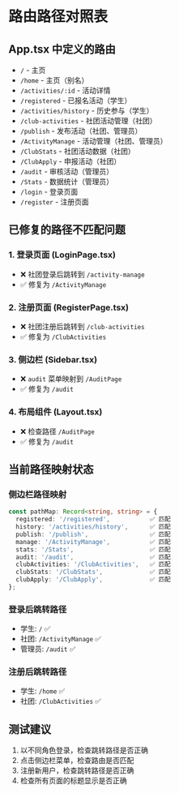 # 路由路径对照表

## App.tsx 中定义的路由
- `/` - 主页
- `/home` - 主页（别名）
- `/activities/:id` - 活动详情
- `/registered` - 已报名活动（学生）
- `/activities/history` - 历史参与（学生）
- `/club-activities` - 社团活动管理（社团）
- `/publish` - 发布活动（社团、管理员）
- `/ActivityManage` - 活动管理（社团、管理员）
- `/ClubStats` - 社团活动数据（社团）
- `/ClubApply` - 申报活动（社团）
- `/audit` - 审核活动（管理员）
- `/Stats` - 数据统计（管理员）
- `/login` - 登录页面
- `/register` - 注册页面

## 已修复的路径不匹配问题

### 1. 登录页面 (LoginPage.tsx)
- ❌ 社团登录后跳转到 `/activity-manage`
- ✅ 修复为 `/ActivityManage`

### 2. 注册页面 (RegisterPage.tsx)
- ❌ 社团注册后跳转到 `/club-activities`
- ✅ 修复为 `/ClubActivities`

### 3. 侧边栏 (Sidebar.tsx)
- ❌ `audit` 菜单映射到 `/AuditPage`
- ✅ 修复为 `/audit`

### 4. 布局组件 (Layout.tsx)
- ❌ 检查路径 `/AuditPage`
- ✅ 修复为 `/audit`

## 当前路径映射状态

### 侧边栏路径映射
```typescript
const pathMap: Record<string, string> = {
  registered: '/registered',           ✅ 匹配
  history: '/activities/history',      ✅ 匹配
  publish: '/publish',                 ✅ 匹配
  manage: '/ActivityManage',           ✅ 匹配
  stats: '/Stats',                     ✅ 匹配
  audit: '/audit',                     ✅ 匹配
  clubActivities: '/ClubActivities',   ✅ 匹配
  clubStats: '/ClubStats',             ✅ 匹配
  clubApply: '/ClubApply',             ✅ 匹配
};
```

### 登录后跳转路径
- 学生: `/` ✅
- 社团: `/ActivityManage` ✅
- 管理员: `/audit` ✅

### 注册后跳转路径
- 学生: `/home` ✅
- 社团: `/ClubActivities` ✅

## 测试建议
1. 以不同角色登录，检查跳转路径是否正确
2. 点击侧边栏菜单，检查路由是否匹配
3. 注册新用户，检查跳转路径是否正确
4. 检查所有页面的标题显示是否正确 
